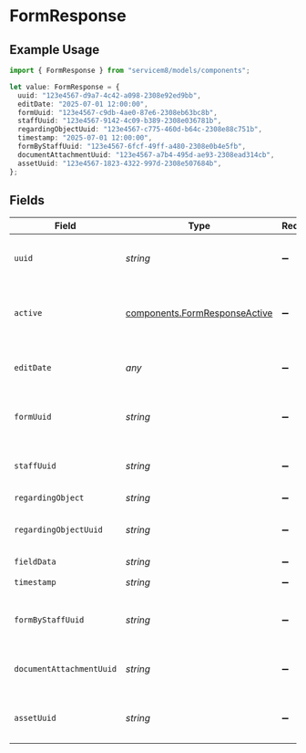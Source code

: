 # FormResponse

## Example Usage

```typescript
import { FormResponse } from "servicem8/models/components";

let value: FormResponse = {
  uuid: "123e4567-d9a7-4c42-a098-2308e92ed9bb",
  editDate: "2025-07-01 12:00:00",
  formUuid: "123e4567-c9db-4ae0-87e6-2308eb63bc8b",
  staffUuid: "123e4567-9142-4c09-b389-2308e036781b",
  regardingObjectUuid: "123e4567-c775-460d-b64c-2308e88c751b",
  timestamp: "2025-07-01 12:00:00",
  formByStaffUuid: "123e4567-6fcf-49ff-a480-2308e0b4e5fb",
  documentAttachmentUuid: "123e4567-a7b4-495d-ae93-2308ead314cb",
  assetUuid: "123e4567-1823-4322-997d-2308e507684b",
};
```

## Fields

| Field                                                                          | Type                                                                           | Required                                                                       | Description                                                                    | Example                                                                        |
| ------------------------------------------------------------------------------ | ------------------------------------------------------------------------------ | ------------------------------------------------------------------------------ | ------------------------------------------------------------------------------ | ------------------------------------------------------------------------------ |
| `uuid`                                                                         | *string*                                                                       | :heavy_minus_sign:                                                             | Unique identifier for this record                                              | 123e4567-d9a7-4c42-a098-2308e92ed9bb                                           |
| `active`                                                                       | [components.FormResponseActive](../../models/components/formresponseactive.md) | :heavy_minus_sign:                                                             | Record active/deleted flag.  Valid values are [0,1]                            |                                                                                |
| `editDate`                                                                     | *any*                                                                          | :heavy_minus_sign:                                                             | Timestamp at which record was last modified                                    | 2025-07-01 12:00:00                                                            |
| `formUuid`                                                                     | *string*                                                                       | :heavy_minus_sign:                                                             | N/A                                                                            | 123e4567-c9db-4ae0-87e6-2308eb63bc8b                                           |
| `staffUuid`                                                                    | *string*                                                                       | :heavy_minus_sign:                                                             | N/A                                                                            | 123e4567-9142-4c09-b389-2308e036781b                                           |
| `regardingObject`                                                              | *string*                                                                       | :heavy_minus_sign:                                                             | N/A                                                                            |                                                                                |
| `regardingObjectUuid`                                                          | *string*                                                                       | :heavy_minus_sign:                                                             | N/A                                                                            | 123e4567-c775-460d-b64c-2308e88c751b                                           |
| `fieldData`                                                                    | *string*                                                                       | :heavy_minus_sign:                                                             | N/A                                                                            |                                                                                |
| `timestamp`                                                                    | *string*                                                                       | :heavy_minus_sign:                                                             | N/A                                                                            | 2025-07-01 12:00:00                                                            |
| `formByStaffUuid`                                                              | *string*                                                                       | :heavy_minus_sign:                                                             | N/A                                                                            | 123e4567-6fcf-49ff-a480-2308e0b4e5fb                                           |
| `documentAttachmentUuid`                                                       | *string*                                                                       | :heavy_minus_sign:                                                             | N/A                                                                            | 123e4567-a7b4-495d-ae93-2308ead314cb                                           |
| `assetUuid`                                                                    | *string*                                                                       | :heavy_minus_sign:                                                             | N/A                                                                            | 123e4567-1823-4322-997d-2308e507684b                                           |